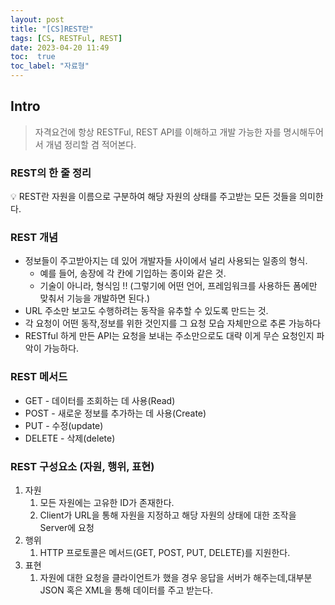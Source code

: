 ```yaml
---
layout: post
title: "[CS]REST란"
tags: [CS, RESTFul, REST]
date: 2023-04-20 11:49
toc:  true
toc_label: "자료형"
---
```


## Intro
> 자격요건에 항상 RESTFul, REST API를 이해하고 개발 가능한 자를 명시해두어서 개념 정리할 겸 적어본다.

### REST의 한 줄 정리

<aside>
💡 REST란 자원을 이름으로 구분하여 해당 자원의 상태를 주고받는 모든 것들을 의미한다.
</aside>

### REST 개념
- 정보들이 주고받아지는 데 있어 개발자들 사이에서 널리 사용되는 일종의 형식.
    - 예를 들어, 송장에 각 칸에 기입하는 종이와 같은 것.
    - 기술이 아니라, 형식임 !! (그렇기에 어떤 언어, 프레임워크를 사용하든 폼에만 맞춰서 기능을 개발하면 된다.)
- URL 주소만 보고도 수행하려는 동작을 유추할 수 있도록 만드는 것.
- 각 요청이 어떤 동작,정보를 위한 것인지를 그 요청 모습 자체만으로 추론 가능하다
- RESTful 하게 만든 API는 요청을 보내는 주소만으로도 대략 이게 무슨 요청인지 파악이 가능하다.

### REST 메서드
- GET - 데이터를 조회하는 데 사용(Read)
- POST - 새로운 정보를 추가하는 데 사용(Create)
- PUT - 수정(update)
- DELETE - 삭제(delete)

### REST 구성요소 (자원, 행위, 표현)
1. 자원
    1. 모든 자원에는 고유한 ID가 존재한다.
    2. Client가 URL을 통해 자원을 지정하고 해당 자원의 상태에 대한 조작을 Server에 요청
2. 행위
    1. HTTP 프로토콜은 메서드(GET, POST, PUT, DELETE)를 지원한다.
3. 표현
    1. 자원에 대한 요청을 클라이언트가 했을 경우 응답을 서버가 해주는데,대부분 JSON 혹은 XML을 통해 데이터를 주고 받는다.

